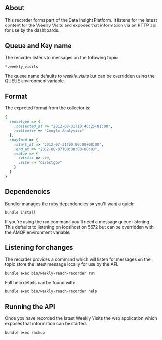 ## About

This recorder forms part of the Data Insight Platform. It listens for the
latest content for the Weekly Visits and exposes that information via an HTTP
api for use by the dashboards.

## Queue and Key name

The recorder listens to messages on the following topic:

    *.weekly_visits

The queue name defaults to _weekly_visits_ but can be overridden using the
QUEUE environment variable.

## Format

The expected format from the collector is:

```ruby
{
  :envelope => {
    :collected_at => "2012-07-31T10:46:25+01:00",
    :collector => "Google Analytics"
  },
  :payload => {
    :start_at => "2012-07-31T00:00:00+00:00",
    :end_at => "2012-08-07T00:00:00+00:00",
    :value => {
      :visits => 700,
      :site => "directgov"
    }
  }
}
```

## Dependencies

Bundler manages the ruby dependencies so you'll want a quick:

    bundle install

If you're using the run command you'll need a message queue
listening. This defaults to listening on localhost on 5672 but can be
overridden with the AMQP environment variable.

## Listening for changes

The recorder provides a command which will listen for messages on the
topic store the latest message locally for use by the API.

    bundle exec bin/weekly-reach-recorder run

Full help details can be found with:

    bundle exec bin/weekly-reach-recorder help


## Running the API

Once you have recorded the latest Weekly Visits the web application which
exposes that information can be started.

    bundle exec rackup